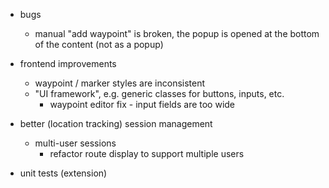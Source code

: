 - bugs
  - manual "add waypoint" is broken, the popup is opened at the bottom of the content (not as a popup)

- frontend improvements
  - waypoint / marker styles are inconsistent
  - "UI framework", e.g. generic classes for buttons, inputs, etc.
    - waypoint editor fix - input fields are too wide

- better (location tracking) session management
  - multi-user sessions
    - refactor route display to support multiple users

- unit tests (extension)
